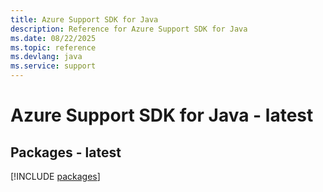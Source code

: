 ```yaml
---
title: Azure Support SDK for Java
description: Reference for Azure Support SDK for Java
ms.date: 08/22/2025
ms.topic: reference
ms.devlang: java
ms.service: support
---
```

# Azure Support SDK for Java - latest
## Packages - latest
[!INCLUDE [packages](support-index.md)]